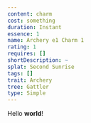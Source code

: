 ```yaml
---
content: charm
cost: something
duration: Instant
essence: 1
name: Archery e1 Charm 1
rating: 1
requires: []
shortDescription: ~
splat: Second Sunrise
tags: []
trait: Archery
tree: Gattler
type: Simple
---
```


Hello **world**!
